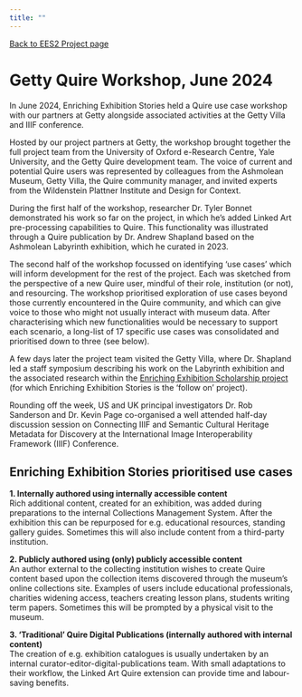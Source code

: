 ```yaml
---
title: ""
---
```

[Back to EES2 Project page](https://ees2-prep.netlify.app/community/projects/ees2/)

# Getty Quire Workshop, June 2024

In June 2024, Enriching Exhibition Stories held a Quire use case workshop with our partners at Getty alongside associated activities at the Getty Villa and IIIF conference.

Hosted by our project partners at Getty, the workshop brought together the full project team from the University of Oxford e-Research Centre, Yale University, and the Getty Quire development team. The voice of current and potential Quire users was represented by colleagues from the Ashmolean Museum, Getty Villa, the Quire community manager, and invited experts from the Wildenstein Plattner Institute and Design for Context.

During the first half of the workshop, researcher Dr. Tyler Bonnet demonstrated his work so far on the project, in which he’s added Linked Art pre-processing capabilities to Quire. This functionality was illustrated through a Quire publication by Dr. Andrew Shapland based on the Ashmolean Labyrinth exhibition, which he curated in 2023.

The second half of the workshop focussed on identifying ‘use cases’ which will inform development for the rest of the project. Each was sketched from the perspective of a new Quire user, mindful of their role, institution (or not), and resourcing. The workshop prioritised exploration of use cases beyond those currently encountered in the Quire community, and which can give voice to those who might not usually interact with museum data. After characterising which new functionalities would be necessary to support each scenario, a long-list of 17 specific use cases was consolidated and prioritised down to three (see below).

A few days later the project team visited the Getty Villa, where Dr. Shapland led a staff symposium describing his work on the Labyrinth exhibition and the associated research within the [Enriching Exhibition Scholarship project](https://www.sps.ed.ac.uk/research/research-project/enriching-exhibition-scholarship) (for which Enriching Exhibition Stories is the ‘follow on’ project).

Rounding off the week, US and UK principal investigators Dr. Rob Sanderson and Dr. Kevin Page co-organised a well attended half-day discussion session on Connecting IIIF and Semantic Cultural Heritage Metadata for Discovery at the International Image Interoperability Framework (IIIF) Conference.

## Enriching Exhibition Stories prioritised use cases

**1. Internally authored using internally accessible content**  
Rich additional content, created for an exhibition, was added during preparations to the internal Collections Management System. After the exhibition this can be repurposed for e.g. educational resources, standing gallery guides. Sometimes this will also include content from a third-party institution.

**2. Publicly authored using (only) publicly accessible content**  
An author external to the collecting institution wishes to create Quire content based upon the collection items discovered through the museum’s online collections site. Examples of users include educational professionals, charities widening access, teachers creating lesson plans, students writing term papers. Sometimes this will be prompted by a physical visit to the museum.

**3. ‘Traditional’ Quire Digital Publications (internally authored with internal content)**  
The creation of e.g. exhibition catalogues is usually undertaken by an internal  curator-editor-digital-publications team. With small adaptations to their workflow, the Linked Art Quire extension can provide time and labour-saving benefits.
